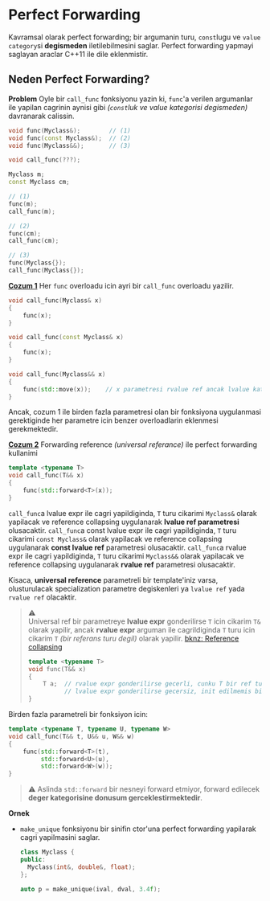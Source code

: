 # Perfect Forwarding

Kavramsal olarak perfect forwarding; bir argumanin turu, `const`lugu ve `value category`si **degismeden** iletilebilmesini saglar. Perfect forwarding yapmayi saglayan araclar C++11 ile dile eklenmistir.

## Neden Perfect Forwarding?

**Problem**
Oyle bir `call_func` fonksiyonu yazin ki, `func`'a verilen argumanlar ile yapilan cagrinin aynisi gibi *(`const`luk ve value kategorisi degismeden)* davranarak calissin.

```C++
void func(Myclass&);        // (1)
void func(const Myclass&);  // (2)
void func(Myclass&&);       // (3)

void call_func(???);
```
```C++
Myclass m;
const Myclass cm;

// (1)
func(m);
call_func(m);

// (2)
func(cm);
call_func(cm);

// (3)
func(Myclass{});
call_func(Myclass{});
```
[**Cozum 1**](res/src/perfect_forwarding01.cpp)
Her `func` overloadu icin ayri bir `call_func` overloadu yazilir.
```C++
void call_func(Myclass& x)
{
    func(x);
}

void call_func(const Myclass& x)
{
    func(x);
}

void call_func(Myclass&& x)
{
    func(std::move(x));    // x parametresi rvalue ref ancak lvalue kategorisinde
}
```
Ancak, cozum 1 ile birden fazla parametresi olan bir fonksiyona uygulanmasi gerektiginde her parametre icin benzer overloadlarin eklenmesi gerekmektedir.

[**Cozum 2**](res/src/perfect_forwarding02.cpp)
Forwarding reference *(universal referance)*  ile perfect forwarding kullanimi
```C++
template <typename T>
void call_func(T&& x)
{
    func(std::forward<T>(x));
}
```

`call_func`a lvalue expr ile cagri yapildiginda, `T` turu cikarimi `Myclass&` olarak yapilacak ve reference collapsing uygulanarak **lvalue ref parametresi** olusacaktir.
`call_func`a const lvalue expr ile cagri yapildiginda, `T` turu cikarimi `const Myclass&` olarak yapilacak ve reference collapsing uygulanarak **const lvalue ref** parametresi olusacaktir.
`call_func`a rvalue expr ile cagri yapildiginda, `T` turu cikarimi `Myclass&&` olarak yapilacak ve reference collapsing uygulanarak **rvalue ref** parametresi olusacaktir.

Kisaca, **universal reference** parametreli bir template'iniz varsa, olusturulacak specialization parametre degiskenleri ya `lvalue ref` yada `rvalue ref` olacaktir.

> :warning:   
> Universal ref bir parametreye **lvalue expr** gonderilirse `T` icin cikarim `T&` olarak yapilir, 
> ancak **rvalue expr** arguman ile cagrildiginda `T` turu icin cikarim `T` *(bir referans turu degil)* olarak yapilir. [bknz: Reference collapsing](100_ref_semantics.md#reference-collapsing)
> ```C++
> template <typename T>
> void func(T&& x)
> {
>     T a;  // rvalue expr gonderilirse gecerli, cunku T bir ref turu degil
>           // lvalue expr gonderilirse gecersiz, init edilmemis bir lvalue ref olustu.
> }
> ```

Birden fazla parametreli bir fonksiyon icin:
```C++
template <typename T, typename U, typename W>
void call_func(T&& t, U&& u, W&& w)
{
    func(std::forward<T>(t),
         std::forward<U>(u),
         std::forward<W>(w));
}
```
> :warning: 
> Aslinda `std::forward` bir nesneyi forward etmiyor, forward edilecek **deger kategorisine donusum gerceklestirmektedir**.
  <!-- std::forward fonksiyonunun detaylari ileri C++ kursunda anlatilacak. -->

**Ornek**
* `make_unique` fonksiyonu bir sinifin ctor'una perfect forwarding yapilarak cagri yapilmasini saglar.
  ```C++
  class Myclass {
  public:
    Myclass(int&, double&, float);
  };
  ```
  ```C++
  auto p = make_unique(ival, dval, 3.4f);
  ```